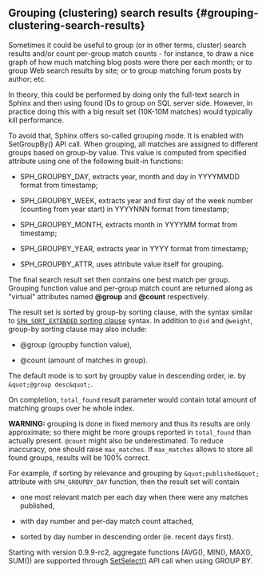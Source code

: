 ## Grouping (clustering) search results {#grouping-clustering-search-results}

Sometimes it could be useful to group (or in other terms, cluster) search results and/or count per-group match counts - for instance, to draw a nice graph of how much matching blog posts were there per each month; or to group Web search results by site; or to group matching forum posts by author; etc.

In theory, this could be performed by doing only the full-text search in Sphinx and then using found IDs to group on SQL server side. However, in practice doing this with a big result set (10K-10M matches) would typically kill performance.

To avoid that, Sphinx offers so-called grouping mode. It is enabled with SetGroupBy() API call. When grouping, all matches are assigned to different groups based on group-by value. This value is computed from specified attribute using one of the following built-in functions:

*   SPH_GROUPBY_DAY, extracts year, month and day in YYYYMMDD format from timestamp;

*   SPH_GROUPBY_WEEK, extracts year and first day of the week number (counting from year start) in YYYYNNN format from timestamp;

*   SPH_GROUPBY_MONTH, extracts month in YYYYMM format from timestamp;

*   SPH_GROUPBY_YEAR, extracts year in YYYY format from timestamp;

*   SPH_GROUPBY_ATTR, uses attribute value itself for grouping.

The final search result set then contains one best match per group. Grouping function value and per-group match count are returned along as &quot;virtual&quot; attributes named **@group** and **@count** respectively.

The result set is sorted by group-by sorting clause, with the syntax similar to [`SPH_SORT_EXTENDED` sorting clause](sorting_modes.md#sph-sort-extended-mode) syntax. In addition to `@id` and `@weight`, group-by sorting clause may also include:

*   @group (groupby function value),

*   @count (amount of matches in group).

The default mode is to sort by groupby value in descending order, ie. by `&quot;@group desc&quot;`.

On completion, `total_found` result parameter would contain total amount of matching groups over he whole index.

**WARNING:** grouping is done in fixed memory and thus its results are only approximate; so there might be more groups reported in `total_found` than actually present. `@count` might also be underestimated. To reduce inaccuracy, one should raise `max_matches`. If `max_matches` allows to store all found groups, results will be 100% correct.

For example, if sorting by relevance and grouping by `&quot;published&quot;` attribute with `SPH_GROUPBY_DAY` function, then the result set will contain

*   one most relevant match per each day when there were any matches published,

*   with day number and per-day match count attached,

*   sorted by day number in descending order (ie. recent days first).

Starting with version 0.9.9-rc2, aggregate functions (AVG(), MIN(), MAX(), SUM()) are supported through [SetSelect()](../general_query_settings/setselect.md) API call when using GROUP BY.